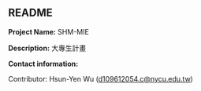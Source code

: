 ## README

**Project Name:** SHM-MIE

**Description:** 大專生計畫

**Contact information:**

Contributor: Hsun-Yen Wu (d109612054.c@nycu.edu.tw)
